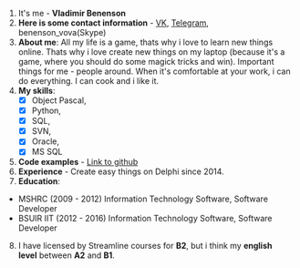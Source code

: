 1. It's me - **Vladimir Benenson**
2. **Here is some contact information** - [VK](vk.com/benensonchik), [Telegram](t.me/Softoed), benenson_vova(Skype)
3. **About me**: All my life is a game, thats why i love to learn new things online. Thats why i love create new things on my laptop 
(because it's a game, where you should do some magick tricks and win). Important things for me - people around. When it's comfortable
at your work, i can do everything. I can cook and i like it.
4. **My skills**:
   - [x] Object Pascal, 
   - [x] Python, 
   - [x] SQL, 
   - [x] SVN, 
   - [x] Oracle, 
   - [x] MS SQL
5. **Code examples** - [Link to github](https://github.com/softoed)
6. **Experience** - Create easy things on Delphi since 2014.
7. **Education**:
  - MSHRC (2009 - 2012) Information Technology Software, Software Developer
  - BSUIR IIT (2012 - 2016) Information Technology Software, Software Developer
8. I have licensed by Streamline courses for **B2**, but i think my **english level** between **A2** and **B1**.

